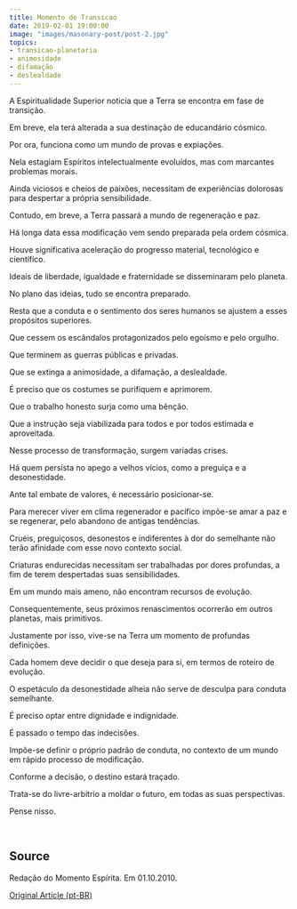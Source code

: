 ```yaml
---
title: Momento de Transicao
date: 2019-02-01 19:00:00
image: "images/masonary-post/post-2.jpg"
topics: 
- transicao-planetaria
- animosidade
- difamação
- deslealdade
---
```


A Espiritualidade Superior noticia que a Terra se encontra em fase de
transição.

Em breve, ela terá alterada a sua destinação de educandário cósmico.

Por ora, funciona como um mundo de provas e expiações.

Nela estagiam Espíritos intelectualmente evoluídos, mas com marcantes problemas
morais.

Ainda viciosos e cheios de paixões, necessitam de experiências dolorosas para
despertar a própria sensibilidade.

Contudo, em breve, a Terra passará a mundo de regeneração e paz.

Há longa data essa modificação vem sendo preparada pela ordem cósmica.

Houve significativa aceleração do progresso material, tecnológico e científico.

Ideais de liberdade, igualdade e fraternidade se disseminaram pelo planeta.

No plano das ideias, tudo se encontra preparado.

Resta que a conduta e o sentimento dos seres humanos se ajustem a esses
propósitos superiores.

Que cessem os escândalos protagonizados pelo egoísmo e pelo orgulho.

Que terminem as guerras públicas e privadas.

Que se extinga a animosidade, a difamação, a deslealdade.

É preciso que os costumes se purifiquem e aprimorem.

Que o trabalho honesto surja como uma bênção.

Que a instrução seja viabilizada para todos e por todos estimada e aproveitada.

Nesse processo de transformação, surgem variadas crises.

Há quem persista no apego a velhos vícios, como a preguiça e a desonestidade.

Ante tal embate de valores, é necessário posicionar-se.

Para merecer viver em clima regenerador e pacífico impõe-se amar a paz e se
regenerar, pelo abandono de antigas tendências.

Cruéis, preguiçosos, desonestos e indiferentes à dor do semelhante não terão
afinidade com esse novo contexto social.

Criaturas endurecidas necessitam ser trabalhadas por dores profundas, a fim de
terem despertadas suas sensibilidades.

Em um mundo mais ameno, não encontram recursos de evolução.

Consequentemente, seus próximos renascimentos ocorrerão em outros planetas,
mais primitivos.

Justamente por isso, vive-se na Terra um momento de profundas definições.

Cada homem deve decidir o que deseja para si, em termos de roteiro de evolução.

O espetáculo da desonestidade alheia não serve de desculpa para conduta
semelhante.

É preciso optar entre dignidade e indignidade.

É passado o tempo das indecisões.

Impõe-se definir o próprio padrão de conduta, no contexto de um mundo em rápido
processo de modificação.

Conforme a decisão, o destino estará traçado.

Trata-se do livre-arbítrio a moldar o futuro, em todas as suas perspectivas.

Pense nisso.

 

## Source
Redação do Momento Espírita.
Em 01.10.2010.


[Original Article (pt-BR)](http://www.momento.com.br/pt/ler_texto.php?id=2764)
